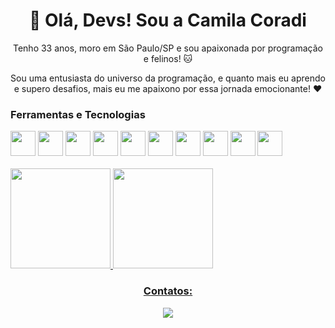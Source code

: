 
<h1 align="center">👋 Olá, Devs! Sou a Camila Coradi</h1>

<p align="center">
  Tenho 33 anos, moro em São Paulo/SP e sou apaixonada por programação e felinos! 🐱
</p>

<p align="center">
  Sou uma entusiasta do universo da programação, e quanto mais eu aprendo e supero desafios, mais eu me apaixono por essa jornada emocionante! ❤️
</p>


<h3>Ferramentas e Tecnologias</h3>
<div> 
<img src="https://cdn.jsdelivr.net/gh/devicons/devicon/icons/javascript/javascript-original.svg" width="40" height="40"/> 
<img src="https://cdn.jsdelivr.net/gh/devicons/devicon/icons/react/react-original.svg" width="40" height="40"/>          
<img src="https://cdn.jsdelivr.net/gh/devicons/devicon/icons/css3/css3-original-wordmark.svg" width="40" height="40"/>        <img src="https://cdn.jsdelivr.net/gh/devicons/devicon/icons/html5/html5-original-wordmark.svg" width="40" height="40" />
<img src="https://cdn.jsdelivr.net/gh/devicons/devicon/icons/materialui/materialui-original.svg" width="40" height="40" />
<img src="https://cdn.jsdelivr.net/gh/devicons/devicon/icons/github/github-original.svg" width="40" height="40"/>
<img src="https://cdn.jsdelivr.net/gh/devicons/devicon/icons/git/git-original.svg" width="40" height="40"/>
    <img src="https://cdn.jsdelivr.net/gh/devicons/devicon/icons/typescript/typescript-original.svg" width="40" height="40" />    <img src="https://cdn.jsdelivr.net/gh/devicons/devicon/icons/nodejs/nodejs-original-wordmark.svg" width="40" height="40"/> 
 <img src="https://cdn.jsdelivr.net/gh/devicons/devicon/icons/mysql/mysql-original.svg" width="40" height="40" />
<div/>

<br/>
<div >
<a href="https://github.com/CamilaCoradi">
<img height="160em" src="https://github-readme-stats.vercel.app/api?username=CamilaCoradi&show_icons=true&theme=ocean_dark&include_all_commits=true&count_private=true"/>
<img height="160em" src="https://github-readme-stats.vercel.app/api/top-langs/?username=CamilaCoradi&layout=compact&langs_count=7&theme=ocean_dark"/>
</div>
 
<h3 align="center"> Contatos: </h3>

<div align="center">
<a href="https://www.linkedin.com/in/camila-coradi-garcia-leal-b2a49287/ target="_blank"><img src="https://img.shields.io/badge/-LinkedIn-%230077B5?style=for-the-badge&logo=linkedin&logoColor=white" target="_blank"></a> 
</div>



